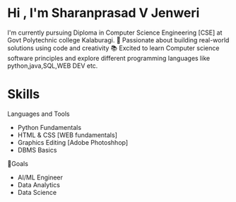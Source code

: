 #  Hi , I'm Sharanprasad V Jenweri

I'm currently pursuing Diploma in Computer Science Engineering [CSE] at Govt Polytechnic college Kalaburagi.
🎯 Passionate about building real-world solutions using code and creativity 
📚 Excited to learn Computer science software principles and explore different programming languages like python,java,SQL,WEB DEV etc.

# Skills
Languages and Tools
- Python Fundamentals
- HTML & CSS [WEB fundamentals]
- Graphics Editing [Adobe Photoshhop]
- DBMS Basics 

🎯Goals
- AI/ML Engineer
- Data Analytics
- Data Science
